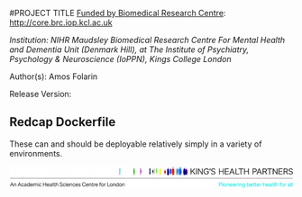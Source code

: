 #PROJECT TITLE
[Funded by Biomedical Research Centre](http://core.brc.iop.kcl.ac.uk): http://core.brc.iop.kcl.ac.uk

*Institution: NIHR Maudsley Biomedical Research Centre For Mental Health and Dementia Unit (Denmark Hill), at The Institute of Psychiatry, Psychology & Neuroscience (IoPPN), Kings College London* 

Author(s): Amos Folarin

Release Version:

## Redcap Dockerfile
These can and should be deployable relatively simply in a variety of environments.
    
   
![Kings Health Partners](figures/brc-u-logos/KHP_M_oneline_descriptor_strapline_hr_CMYK-e1409244956134.jpg)
